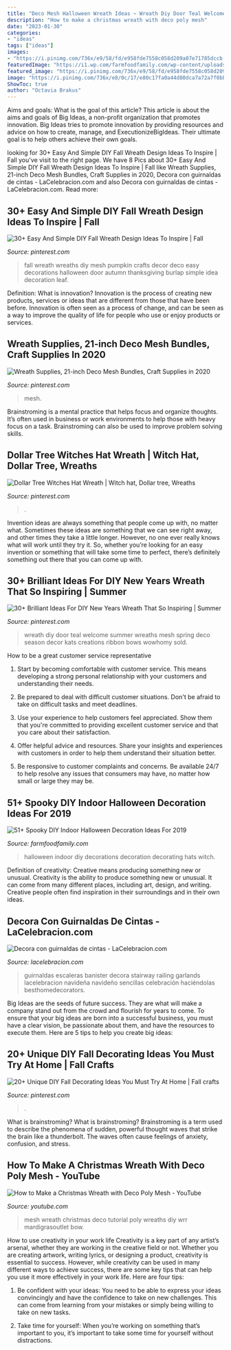 ```yaml
---
title: "Deco Mesh Halloween Wreath Ideas ~ Wreath Diy Door Teal Welcome Summer Wreaths Mesh Spring Deco Season Decor Kats Creations Ribbon Bows Wowhomy Sold"
description: "How to make a christmas wreath with deco poly mesh"
date: "2023-01-30"
categories:
- "ideas"
tags: ["ideas"]
images:
- "https://i.pinimg.com/736x/e9/58/fd/e958fde7558c058d209a07e71785dccb.jpg"
featuredImage: "https://i1.wp.com/farmfoodfamily.com/wp-content/uploads/2018/08/19-indoor-halloween-decorations-ideas-farmfoodfamily.com_.jpg?resize=666%2C998&amp;ssl=1"
featured_image: "https://i.pinimg.com/736x/e9/58/fd/e958fde7558c058d209a07e71785dccb.jpg"
image: "https://i.pinimg.com/736x/e8/0c/17/e80c17fa0a44d80dca7a72a7f0bbd753.jpg"
ShowToc: true
author: "Octavia Brakus"
---
```



Aims and goals: What is the goal of this article?
This article is about the aims and goals of Big Ideas, a non-profit organization that promotes innovation. Big Ideas tries to promote innovation by providing resources and advice on how to create, manage, and ExecutionizeBigIdeas. Their ultimate goal is to help others achieve their own goals.

	

		
looking for 30+ Easy And Simple DIY Fall Wreath Design Ideas To Inspire | Fall you've visit to the right page. We have 8 Pics about 30+ Easy And Simple DIY Fall Wreath Design Ideas To Inspire | Fall like Wreath Supplies, 21-inch Deco Mesh Bundles, Craft Supplies in 2020, Decora con guirnaldas de cintas - LaCelebracion.com and also Decora con guirnaldas de cintas - LaCelebracion.com. Read more:
		
    
## 30+ Easy And Simple DIY Fall Wreath Design Ideas To Inspire | Fall

<img loading=lazy src="https://i.pinimg.com/736x/e9/58/fd/e958fde7558c058d209a07e71785dccb.jpg" onerror="this.onerror=null;this.src='https://tse1.mm.bing.net/th?id=OIP.g4KU2uO8e6_kR8Kn50syeQHaNU&amp;pid=15.1';" alt="30+ Easy And Simple DIY Fall Wreath Design Ideas To Inspire | Fall">

_Source: pinterest.com_

>fall wreath wreaths diy mesh pumpkin crafts decor deco easy decorations halloween door autumn thanksgiving burlap simple idea decoration leaf. 

	

Definition: What is innovation?
Innovation is the process of creating new products, services or ideas that are different from those that have been before. Innovation is often seen as a process of change, and can be seen as a way to improve the quality of life for people who use or enjoy products or services.

    
## Wreath Supplies, 21-inch Deco Mesh Bundles, Craft Supplies In 2020

<img loading=lazy src="https://i.pinimg.com/736x/e8/0c/17/e80c17fa0a44d80dca7a72a7f0bbd753.jpg" onerror="this.onerror=null;this.src='https://tse1.mm.bing.net/th?id=OIP.0ByHf6ZuTnBTtl4KyJgPHQHaJ3&amp;pid=15.1';" alt="Wreath Supplies, 21-inch Deco Mesh Bundles, Craft Supplies in 2020">

_Source: pinterest.com_

>mesh. 

	

Brainstroming is a mental practice that helps focus and organize thoughts. It’s often used in business or work environments to help those with heavy focus on a task. Brainstroming can also be used to improve problem solving skills.

    
## Dollar Tree Witches Hat Wreath | Witch Hat, Dollar Tree, Wreaths

<img loading=lazy src="https://i.pinimg.com/736x/db/90/42/db9042596c9b7fc6e6d9917c7705815e.jpg" onerror="this.onerror=null;this.src='https://tse1.mm.bing.net/th?id=OIP.d8sFYmrqcJbVL9uU9oCDMwHaJ3&amp;pid=15.1';" alt="Dollar Tree Witches Hat Wreath | Witch hat, Dollar tree, Wreaths">

_Source: pinterest.com_

>. 

	

Invention ideas are always something that people come up with, no matter what. Sometimes these ideas are something that we can see right away, and other times they take a little longer. However, no one ever really knows what will work until they try it. So, whether you’re looking for an easy invention or something that will take some time to perfect, there’s definitely something out there that you can come up with.

    
## 30+ Brilliant Ideas For DIY New Years Wreath That So Inspiring | Summer

<img loading=lazy src="https://i.pinimg.com/736x/fc/12/a3/fc12a392dec84287d84c5b3d1991d0a3.jpg" onerror="this.onerror=null;this.src='https://tse4.mm.bing.net/th?id=OIP.j2ypG5G0wq9KJalbxVAx9wHaJ3&amp;pid=15.1';" alt="30+ Brilliant Ideas For DIY New Years Wreath That So Inspiring | Summer">

_Source: pinterest.com_

>wreath diy door teal welcome summer wreaths mesh spring deco season decor kats creations ribbon bows wowhomy sold. 

	

How to be a great customer service representative
1. Start by becoming comfortable with customer service. This means developing a strong personal relationship with your customers and understanding their needs.
2. Be prepared to deal with difficult customer situations. Don't be afraid to take on difficult tasks and meet deadlines.

3. Use your experience to help customers feel appreciated. Show them that you're committed to providing excellent customer service and that you care about their satisfaction.

4. Offer helpful advice and resources. Share your insights and experiences with customers in order to help them understand their situation better.

5. Be responsive to customer complaints and concerns. Be available 24/7 to help resolve any issues that consumers may have, no matter how small or large they may be.

    
## 51+ Spooky DIY Indoor Halloween Decoration Ideas For 2019

<img loading=lazy src="https://i1.wp.com/farmfoodfamily.com/wp-content/uploads/2018/08/19-indoor-halloween-decorations-ideas-farmfoodfamily.com_.jpg?resize=666%2C998&amp;ssl=1" onerror="this.onerror=null;this.src='https://tse2.mm.bing.net/th?id=OIP.A7GqQD4rTRwGLJZJBeckvwHaLG&amp;pid=15.1';" alt="51+ Spooky DIY Indoor Halloween Decoration Ideas For 2019">

_Source: farmfoodfamily.com_

>halloween indoor diy decorations decoration decorating hats witch. 

	

Definition of creativity: Creative means producing something new or unusual.
Creativity is the ability to produce something new or unusual. It can come from many different places, including art, design, and writing. Creative people often find inspiration in their surroundings and in their own ideas.

    
## Decora Con Guirnaldas De Cintas - LaCelebracion.com

<img loading=lazy src="https://imagenes.lacelebracion.com/Navidad/Guirnaldas de cintas 11.JPEG" onerror="this.onerror=null;this.src='https://tse4.mm.bing.net/th?id=OIP.mcO0c-P6oZl9-LZ38mgVXAHaJ5&amp;pid=15.1';" alt="Decora con guirnaldas de cintas - LaCelebracion.com">

_Source: lacelebracion.com_

>guirnaldas escaleras banister decora stairway railing garlands lacelebracion navideña navideño sencillas celebración haciéndolas besthomedecorators. 

	

Big Ideas are the seeds of future success. They are what will make a company stand out from the crowd and flourish for years to come. To ensure that your big ideas are born into a successful business, you must have a clear vision, be passionate about them, and have the resources to execute them. Here are 5 tips to help you create big ideas: 

    
## 20+ Unique DIY Fall Decorating Ideas You Must Try At Home | Fall Crafts

<img loading=lazy src="https://i.pinimg.com/736x/98/98/d8/9898d802295a6e66c043514ba92c8af4.jpg" onerror="this.onerror=null;this.src='https://tse2.mm.bing.net/th?id=OIP.lOgz7M1B7sPrdAoqnIIB4AHaNK&amp;pid=15.1';" alt="20+ Unique DIY Fall Decorating Ideas You Must Try At Home | Fall crafts">

_Source: pinterest.com_

>. 

	

What is brainstroming?
What is brainstroming? Brainstroming is a term used to describe the phenomena of sudden, powerful thought waves that strike the brain like a thunderbolt. The waves often cause feelings of anxiety, confusion, and stress.

    
## How To Make A Christmas Wreath With Deco Poly Mesh - YouTube

<img loading=lazy src="https://i.ytimg.com/vi/-wRr_xT32mY/maxresdefault.jpg" onerror="this.onerror=null;this.src='https://tse3.mm.bing.net/th?id=OIP.DLwBP-RalYWxGay8jL0WJgHaEK&amp;pid=15.1';" alt="How to Make a Christmas Wreath with Deco Poly Mesh - YouTube">

_Source: youtube.com_

>mesh wreath christmas deco tutorial poly wreaths diy wrr mardigrasoutlet bow. 

	

How to use creativity in your work life
Creativity is a key part of any artist’s arsenal, whether they are working in the creative field or not. Whether you are creating artwork, writing lyrics, or designing a product, creativity is essential to success. However, while creativity can be used in many different ways to achieve success, there are some key tips that can help you use it more effectively in your work life. Here are four tips:
1. Be confident with your ideas: You need to be able to express your ideas convincingly and have the confidence to take on new challenges. This can come from learning from your mistakes or simply being willing to take on new tasks.

2. Take time for yourself: When you’re working on something that’s important to you, it’s important to take some time for yourself without distractions.

